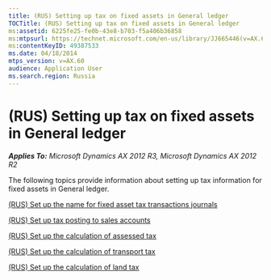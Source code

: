 ```yaml
---
title: (RUS) Setting up tax on fixed assets in General ledger
TOCTitle: (RUS) Setting up tax on fixed assets in General ledger
ms:assetid: 6225fe25-fe0b-43e8-b703-f5a406b36858
ms:mtpsurl: https://technet.microsoft.com/en-us/library/JJ665446(v=AX.60)
ms:contentKeyID: 49387533
ms.date: 04/18/2014
mtps_version: v=AX.60
audience: Application User
ms.search.region: Russia
---
```


# (RUS) Setting up tax on fixed assets in General ledger 


_**Applies To:** Microsoft Dynamics AX 2012 R3, Microsoft Dynamics AX 2012 R2_

The following topics provide information about setting up tax information for fixed assets in General ledger.

[(RUS) Set up the name for fixed asset tax transactions journals](rus-set-up-the-name-for-fixed-asset-tax-transactions-journals.md)

[(RUS) Set up tax posting to sales accounts](rus-set-up-tax-posting-to-sales-accounts.md)

[(RUS) Set up the calculation of assessed tax](rus-set-up-the-calculation-of-assessed-tax.md)

[(RUS) Set up the calculation of transport tax](rus-set-up-the-calculation-of-transport-tax.md)

[(RUS) Set up the calculation of land tax](rus-set-up-the-calculation-of-land-tax.md)

  


